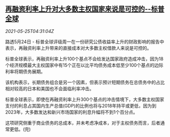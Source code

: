 <!--1621918862000-->
[再融资利率上升对大多数主权国家来说是可控的--标普全球](https://cn.reuters.com/article/refinancing-rate-s-p-0524-mon-idCNKCS2D60B8)
------

<div><i>2021-05-25T04:31:04Z</i></div><p>路透5月24日 - 标普全球评级周一在一份研究公债收益率上升的财政影响的报告中表示，再融资利率上升带来的直接成本对大多数主权借款人来说是可控的。</p><p>标普全球表示，再融资利率上升100个基点不会给发达国家政府造成冲击，因为18个经济规模最大主权国家中有15个正在以比平均债务成本低至少100个基点的边际利率将期债务展期。</p><p>该机构表示，长期债务组合是另一个因素，但表示预计短期债务在总债务中的占比相对较高的日本和美国也不会面临利率冲击。</p><p>标普全球表示，即使在再融资利率上升300个基点的冲击情境下，大多数主权国家支付的利息占其国内生产总值(GDP)的比例也将与2018年持平或更低，因为到2023年，大多数发达和新兴市场国家的利息升幅将不到1个百分点。</p><p>这项研究侧重于商业债务的总成本，并未考虑净成本，对于主权债务而言，后者通常更低。(完)</p>
